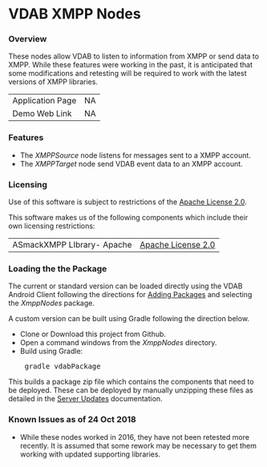# VDAB XMPP Nodes
### Overview
These nodes allow VDAB to listen to information from XMPP or send data to XMPP.
While these features were working in the past, it is anticipated that some modifications
and retesting will be required to work with the latest versions of XMPP libraries.

| | |
|  --- |  :---: |
| Application Page    | NA |
| Demo Web Link   | NA |

### Features
<ul>
<li>The <i>XMPPSource</i> node listens for messages sent to a XMPP account.
<li>The <i>XMPPTarget</i> node send VDAB event data to an XMPP account.
</ul>


### Licensing
Use of this software is subject to restrictions of the [Apache License 2.0](http://www.apache.org/licenses/LICENSE-2.0.txt).

This software makes us of the following components which include their own licensing restrictions:

| | | 
|  --- |  :---: |
| ASmackXMPP LIbrary- Apache| [Apache License 2.0](http://www.apache.org/licenses/LICENSE-2.0.txt) |

### Loading the the Package
The current or standard version can be loaded directly using the VDAB Android Client following the directions
for [Adding Packages](https://vdabtec.com/vdab/docs/VDABGUIDE_AddingPackages.pdf) and selecting the <i>XmppNodes</i> package.
 
A custom version can be built using Gradle following the direction below.

* Clone or Download this project from Github.
* Open a command windows from the <i>XmppNodes</i> directory.
* Build using Gradle: <pre>      gradle vdabPackage</pre>

This builds a package zip file which contains the components that need to be deployed. These can be deployed by 
manually unzipping these files as detailed in the [Server Updates](https://vdabtec.com/vdab/docs/VDABGUIDE_ServerUpdates.pdf) 
 documentation.

### Known Issues as of 24 Oct  2018

* While these nodes worked in 2016, they have not been retested more recently. It is assumed that some rework may be necessary
to get them working with updated supporting libraries.


